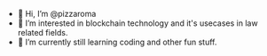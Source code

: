 - 👋 Hi, I’m @pizzaroma
- 👀 I’m interested in blockchain technology and it's usecases in law related fields.
- 🌱 I’m currently still learning coding and other fun stuff.


<!---
pizzaroma/pizzaroma is a ✨ special ✨ repository because its `README.md` (this file) appears on your GitHub profile.
You can click the Preview link to take a look at your changes.
--->
